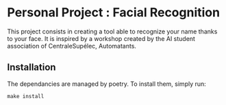 # Personal Project : Facial Recognition

This project consists in creating a tool able to recognize your name thanks to your face. It is inspired by a workshop created by the AI student association of CentraleSupélec, Automatants.

## Installation

The dependancies are managed by poetry. To install them, simply run:

```
make install
```

